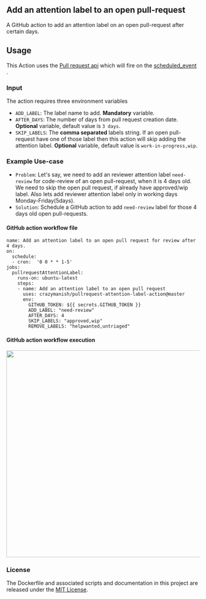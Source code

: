 ## Add an attention label to an open pull-request
A GitHub action to add an attention label on an open pull-request after certain days.

## Usage
This Action uses the [Pull request api](https://developer.github.com/v3/issues/#list-issues-for-a-repository) which will fire on the [scheduled_event](https://help.github.com/en/actions/reference/events-that-trigger-workflows#scheduled-events-schedule) .

### Input
The action requires three environment variables
- `ADD_LABEL`: The label name to add. **Mandatory** variable.
- `AFTER_DAYS`: The number of days from pull request creation date. **Optional** variable, default value is `3 days`.
- `SKIP_LABELS`: The **comma separated** labels string. If an open pull-request have one of those label then this action will skip adding the attention label. **Optional** variable, default value is `work-in-progress,wip`.

### Example Use-case
- `Problem`: Let's say, we need to add an reviewer attention label `need-review` for code-review of an open pull-request, when it is 4 days old. We need to skip the open pull request, if already have approved/wip label. Also lets add reviewer attention label only in working days Monday-Friday(5days).
- `Solution`: Schedule a GitHub action to add `need-review` label for those 4 days old open pull-requests.

#### GitHub action workflow file
```workflow
name: Add an attention label to an open pull request for review after 4 days.
on:
  schedule:
  - cron:  '0 0 * * 1-5'
jobs:
  pullrequestAttentionLabel:
    runs-on: ubuntu-latest
    steps:
    - name: Add an attention label to an open pull request
      uses: crazymanish/pullrequest-attention-label-action@master
      env:
        GITHUB_TOKEN: ${{ secrets.GITHUB_TOKEN }}
        ADD_LABEL: "need-review"
        AFTER_DAYS: 4
        SKIP_LABELS: "approved,wip"
        REMOVE_LABELS: "helpwanted,untriaged"
```

#### GitHub action workflow execution
<img src="https://user-images.githubusercontent.com/5364500/75099737-5fa83980-55c5-11ea-8b9d-3e4c8f0be0b9.jpg" width="540">


### License
The Dockerfile and associated scripts and documentation in this project are released under the [MIT License](LICENSE).
